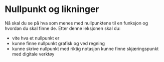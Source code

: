 # Nullpunkt og likninger

Nå skal du se på hva som menes med nullpunktene til en funksjon og hvordan du skal finne de.
Etter denne leksjonen skal du: 

* vite hva et nullpunkt er
* kunne finne nullpunkt grafisk og ved regning
* kunne skrive nullpunkt med riktig notasjon
kunne finne skjæringspunkt med digitale verktøy